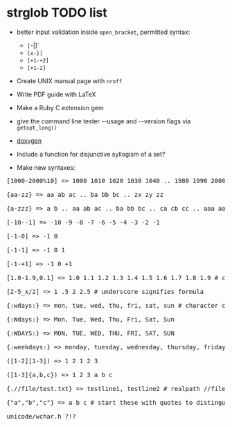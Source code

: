# strglob TODO list

* better input validation inside `open_bracket`, permitted syntax:
  - `[`-|]` 
  - `[x-}]`
  - `[+1-+2]`
  - `[+1-2]`

* Create UNIX manual page with `nroff`

* Write PDF guide with LaTeX

* Make a Ruby C extension gem

* give the command line tester --usage and --version flags via `getopt_long()`

* [doxygen](http://stack.nl/~dimitri/doxygen/ "Generate documentation from source code")

* Include a function for disjunctive syllogism of a set?

* Make new syntaxes:

<pre>
[1000-2000%10] => 1000 1010 1020 1030 1040 .. 1980 1990 2000

{aa-zz} => aa ab ac .. ba bb bc .. zx zy zz

{a-zzz} => a b .. aa ab ac .. ba bb bc .. ca cb cc .. aaa aab aac .. baa bab bac .. bbb bca bcb .. caa cab cac .. zzz

[-10--1] => -10 -9 -8 -7 -6 -5 -4 -3 -2 -1

[-1-0] => -1 0

[-1-1] => -1 0 1

[-1-+1] => -1 0 +1

[1.0-1.9,0.1] => 1.0 1.1 1.2 1.3 1.4 1.5 1.6 1.7 1.8 1.9 # comma sinigifes increment/decrement

[2-5_x/2] => 1 .5 2 2.5 # underscore signifies formula

{:wdays:} => mon, tue, wed, thu, fri, sat, sun # character class vs string class

{:Wdays:} => Mon, Tue, Wed, Thu, Fri, Sat, Sun

{:WDAYS:} => MON, TUE, WED, THU, FRI, SAT, SUN

{:weekdays:} => monday, tuesday, wednesday, thursday, friday, saturday, sunday 

([1-2][1-3]) => 1 2 1 2 3

([1-3]{a,b,c}) => 1 2 3 a b c

{.//file/test.txt} => testline1, testline2 # realpath //file/test.txt => /file/test.txt

{"a","b","c"} => a b c # start these with quotes to distinguish other syntax?

unicode/wchar.h ?!?
</pre>
